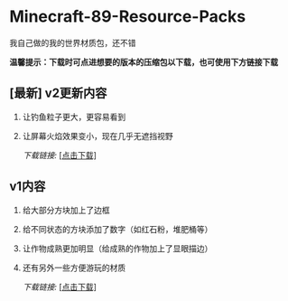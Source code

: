 # Minecraft-89-Resource-Packs
我自己做的我的世界材质包，还不错

**温馨提示：下载时可点进想要的版本的压缩包以下载，也可使用下方链接下载**

## [最新] v2更新内容
1. 让钓鱼粒子更大，更容易看到
2. 让屏幕火焰效果变小，现在几乎无遮挡视野

   *下载链接:* [[点击下载]](https://github.com/89-eightnine/Minecraft-89-Resource-Packs/raw/refs/heads/main/(v2)%20Minecraft-89-Resource-Packs.zip)

## v1内容 
1. 给大部分方块加上了边框
2. 给不同状态的方块添加了数字（如红石粉，堆肥桶等）
3. 让作物成熟更加明显（给成熟的作物加上了显眼描边）
4. 还有另外一些方便游玩的材质

   *下载链接:* [[点击下载]](https://github.com/89-eightnine/Minecraft-89-Resource-Packs/raw/refs/heads/main/(v1)%20Minecraft-89-Resource-Packs.zip)
